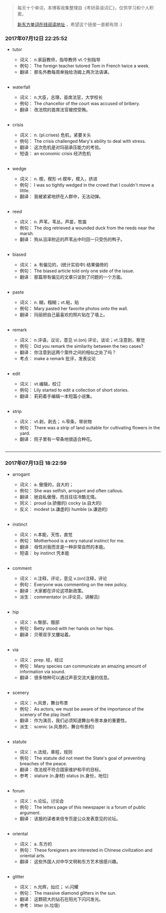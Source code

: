 > 每天十个单词，本博客收集整理自《考研英语词汇》，仅供学习和个人积累。
>
> [新东方单词在线阅读地址](http://download.dogwood.com.cn/online/kychlx/iPhone.html) ，希望这个链接一直都有效 :)

### 2017年07月12日 22:25:52

- tutor
  * 词义：  n.家庭教师，指导教师 vt.个别指导
  * 例句：  The foreign teacher tutored Tom in French twice a week.
  * 翻译：  那名外教每周单独给汤姆上两次法语课。
  <br>

- waterfall
  * 词义：  n.大臣，总理，首席法官，大学校长  
  * 例句：  The chancellor of the court was accused of bribery.
  * 翻译：  改法院的首席法官被控受贿。
  <br>

- crisis
  * 词义：  n. (pl.crises) 危机，紧要关头
  * 例句：  The crisis challenged Mary's ability to deal with stress.
  * 翻译：  这次危机是对玛丽承压能力的考验。
  * 短语：  an economic crisis 经济危机
  <br>

- wedge
  * 词义：  n. 楔，楔形 vt.楔牢，楔入，挤进
  * 例句：  I was so tightly wedged in the crowd that I couldn't move a little.
  * 翻译：  我被紧紧地挤在人群中，无法动弹。
  <br>

- reed
  * 词义：  n. 芦苇，苇丛，芦苗，牧笛
  * 例句：  The dog retrieved a wounded duck from the reeds near the marsh.
  * 翻译：  狗从沼泽附近的芦苇丛中叼回一只受伤的鸭子。
  <br>

- biased
  * 词义：  a. 有偏见的，(统计实验中) 结果偏倚的
  * 例句：  The biased article told only one side of the issue.
  * 翻译：  那篇带有偏见的文章只谈到了问题的一个方面。
  <br>

- paste
  * 词义：  n. 糊，糨糊；vt.粘，贴
  * 例句：  Mary pasted her favorite photos onto the wall.
  * 翻译：  玛丽把自己最喜欢的照片贴在了墙上。
  <br>

- remark
  * 词义：  n.评语，议论，意见 vi.(on) 评论，谈论；vt.注意到，察觉
  * 例句：  Did you remark the similarity between the two cases?
  * 翻译：  你注意到这两个案件之间的相似之处了吗？
  * 考点：  make a remark 批评，发表议论
  <br>

- edit
  * 词义：  vt.编辑，校订
  * 例句：  Lily started to edit a collection of short stories.
  * 翻译：  莉莉着手编辑一本短篇小说集。
  <br>

- strip
  * 词义：  vt.剥，剥去； n.窄条，带状物
  * 例句：  There was a strip of land suitable for cultivating flowers in the yard.
  * 翻译：  院子里有一窄条地很适合种花。
  <br>
  
---
### 2017年07月13日 18:22:59

- arrogant
  * 词义：  a. 傲慢的，自大的；
  * 例句：  She was selfish, arrogant and often callous.
  * 翻译：  她自私傲慢，而且往往冷酷无情。
  * 同义：  proud (a.骄傲的) cocky (a.自大的)
  * 反义：  modest (a.谦虚的) humble (a.谦逊的)
  <br>

- instinct
  * 词义：  n.本能，天性，直觉
  * 例句：  Motherhood is a very natural instinct for me.
  * 翻译：  母性对我而言是一种非常自然的本能。
  * 短语：  by instinct 凭本能
  <br>

- comment
  * 词义：  n.注释，评论，意见 v.(on)注释，评论
  * 例句：  Everyone was commenting on the new policy.
  * 翻译：  大家都在评论这项新政策。
  * 派生：  commentator (n.评论员，讲解员)
  <br>

- hip
  * 词义：  n.臀部，髋部 
  * 例句：  Betty stood with her hands on her hips.
  * 翻译：  贝蒂双手叉腰站着。
  <br>

- via
  * 词义：  prep. 经，经过
  * 例句：  Many species can communicate an amazing amount of information via sound.
  * 翻译：  很多物种可以通过声音交流大量的信息。
  <br>

- scenery
  * 词义：  n.风景，舞台布景
  * 例句：  As actors, we must be aware of the importance of the scenery of the play itself.
  * 翻译：  作为演员，我们必须知道舞台布景本身的重要性。
  * 派生：  scenic (a.风景的，舞台布景的)
  <br>

- statute
  * 词义：  n.法规，章程，规则
  * 例句：  The statute did not meet the State's goal of preventing breaches of the peace.
  * 翻译：  改法规不符合国家维护和平的目标。
  * 参考：  stature (n.身材) status (n.身份，地位)
  <br>

- forum 
  * 词义：  n.论坛，讨论会
  * 例句：  The letters page of this newspaper is a forum of public argument.
  * 翻译：  该报的读者来信专页是公众发表意见的论坛。
  <br>

- oriental
  * 词义：  a. 东方的
  * 例句：  These foreigners are interested in Chinese civilization and oriental arts.
  * 翻译：  这些外国人对中华文明和东方艺术很感兴趣。
  <br>

- glitter
  * 词义：  n.光辉，灿烂； vi.闪耀
  * 例句：  The massive diamond glitters in the sun.
  * 翻译：  这颗硕大的钻石在阳光下闪闪发光。
  * 参考：  litter (n.垃圾)
  <br>